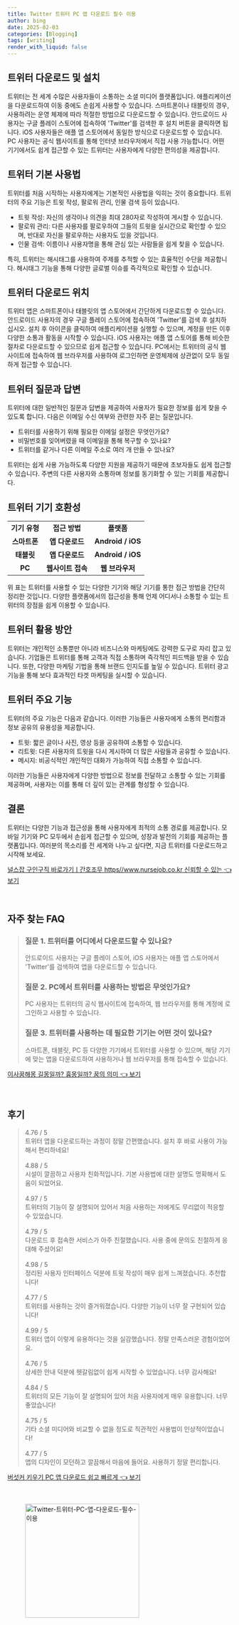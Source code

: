 ```yaml
---
title: Twitter 트위터 PC 앱 다운로드 필수 이용
author: bing
date: 2025-02-03
categories: [Blogging]
tags: [writing]
render_with_liquid: false
---
```



<h2 id='트위터_다운로드_및_설치'>트위터 다운로드 및 설치</h2>

<p>트위터는 전 세계 수많은 사용자들이 소통하는 소셜 미디어 플랫폼입니다. 애플리케이션을 다운로드하여 이동 중에도 손쉽게 사용할 수 있습니다. 스마트폰이나 태블릿의 경우, 사용하려는 운영 체제에 따라 적절한 방법으로 다운로드할 수 있습니다. 안드로이드 사용자는 구글 플레이 스토어에 접속하여 'Twitter'를 검색한 후 설치 버튼을 클릭하면 됩니다. iOS 사용자들은 애플 앱 스토어에서 동일한 방식으로 다운로드할 수 있습니다. PC 사용자는 공식 웹사이트를 통해 인터넷 브라우저에서 직접 사용 가능합니다. 어떤 기기에서도 쉽게 접근할 수 있는 트위터는 사용자에게 다양한 편의성을 제공합니다.</p>

<h2 id='트위터_기본_사용법'>트위터 기본 사용법</h2>

<p>트위터를 처음 시작하는 사용자에게는 기본적인 사용법을 익히는 것이 중요합니다. 트위터의 주요 기능은 트윗 작성, 팔로워 관리, 인물 검색 등이 있습니다.</p>

<ul>
    <li>트윗 작성: 자신의 생각이나 의견을 최대 280자로 작성하여 게시할 수 있습니다.</li>
    <li>팔로워 관리: 다른 사용자를 팔로우하여 그들의 트윗을 실시간으로 확인할 수 있으며, 반대로 자신을 팔로우하는 사용자도 있을 것입니다.</li>
    <li>인물 검색: 이름이나 사용자명을 통해 관심 있는 사람들을 쉽게 찾을 수 있습니다.</li>
</ul>

<p>특히, 트위터는 해시태그를 사용하여 주제를 추적할 수 있는 효율적인 수단을 제공합니다. 해시태그 기능을 통해 다양한 글로벌 이슈를 즉각적으로 확인할 수 있습니다.</p>

<h2 id='트위터_다운로드_위치'>트위터 다운로드 위치</h2>

<p>트위터 앱은 스마트폰이나 태블릿의 앱 스토어에서 간단하게 다운로드할 수 있습니다. 안드로이드 사용자의 경우 구글 플레이 스토어에 접속하여 'Twitter'를 검색 후 설치하십시오. 설치 후 아이콘을 클릭하여 애플리케이션을 실행할 수 있으며, 계정을 만든 이후 다양한 소통과 활동을 시작할 수 있습니다. iOS 사용자는 애플 앱 스토어를 통해 비슷한 절차로 다운로드할 수 있으므로 쉽게 접근할 수 있습니다. PC에서는 트위터의 공식 웹사이트에 접속하여 웹 브라우저를 사용하여 로그인하면 운영체제에 상관없이 모두 동일하게 접근할 수 있습니다.</p>

<h2 id='트위터_질문과_답변'>트위터 질문과 답변</h2>

<p>트위터에 대한 일반적인 질문과 답변을 제공하여 사용자가 필요한 정보를 쉽게 찾을 수 있도록 합니다. 다음은 이메일 수신 여부와 관련한 자주 묻는 질문입니다.</p>

<ul>
    <li>트위터를 사용하기 위해 필요한 이메일 설정은 무엇인가요?</li>
    <li>비밀번호를 잊어버렸을 때 이메일을 통해 복구할 수 있나요?</li>
    <li>트위터를 같거나 다른 이메일 주소로 여러 개 만들 수 있나요?</li>
</ul>

<p>트위터는 쉽게 사용 가능하도록 다양한 지원을 제공하기 때문에 초보자들도 쉽게 접근할 수 있습니다. 주변의 다른 사용자와 소통하며 정보를 동기화할 수 있는 기회를 제공합니다.</p>

<h2 id='기기_호환성'>트위터 기기 호환성</h2>

<table>
    <tr>
        <td style="text-align: center; height: 17px;"><b>기기 유형</b></td>
        <td style="text-align: center; height: 17px;"><b>접근 방법</b></td>
        <td style="text-align: center; height: 17px;"><b>플랫폼</b></td>
    </tr>
    <tr>
        <td style="text-align: center; height: 17px;"><b>스마트폰</b></td>
        <td style="text-align: center; height: 17px;"><b>앱 다운로드</b></td>
        <td style="text-align: center; height: 17px;"><b>Android / iOS</b></td>
    </tr>
    <tr>
        <td style="text-align: center; height: 17px;"><b>태블릿</b></td>
        <td style="text-align: center; height: 17px;"><b>앱 다운로드</b></td>
        <td style="text-align: center; height: 17px;"><b>Android / iOS</b></td>
    </tr>
    <tr>
        <td style="text-align: center; height: 17px;"><b>PC</b></td>
        <td style="text-align: center; height: 17px;"><b>웹사이트 접속</b></td>
        <td style="text-align: center; height: 17px;"><b>웹 브라우저</b></td>
    </tr>
</table>

<p>위 표는 트위터를 사용할 수 있는 다양한 기기와 해당 기기를 통한 접근 방법을 간단히 정리한 것입니다. 다양한 플랫폼에서의 접근성을 통해 언제 어디서나 소통할 수 있는 트위터의 장점을 쉽게 이용할 수 있습니다.</p>

<h2 id='트위터_활용_방안'>트위터 활용 방안</h2>

<p>트위터는 개인적인 소통뿐만 아니라 비즈니스와 마케팅에도 강력한 도구로 자리 잡고 있습니다. 기업들은 트위터를 통해 고객과 직접 소통하며 즉각적인 피드백을 받을 수 있습니다. 또한, 다양한 마케팅 기법을 통해 브랜드 인지도를 높일 수 있습니다. 트위터 광고 기능을 통해 보다 효과적인 타겟 마케팅을 실시할 수 있습니다.</p>

<h2 id='트위터_기능'>트위터 주요 기능</h2>

<p>트위터의 주요 기능은 다음과 같습니다. 이러한 기능들은 사용자에게 소통의 편리함과 정보 공유의 유용성을 제공합니다.</p>

<ul>
    <li>트윗: 짧은 글이나 사진, 영상 등을 공유하여 소통할 수 있습니다.</li>
    <li>리트윗: 다른 사용자의 트윗을 다시 게시하여 더 많은 사람들과 공유할 수 있습니다.</li>
    <li>메시지: 비공식적인 개인적인 대화가 가능하여 직접 소통할 수 있습니다.</li>
</ul>

<p>이러한 기능들은 사용자에게 다양한 방법으로 정보를 전달하고 소통할 수 있는 기회를 제공하며, 사용자는 이를 통해 더 깊이 있는 관계를 형성할 수 있습니다.</p>

<h2 id='결론'>결론</h2>

<p>트위터는 다양한 기능과 접근성을 통해 사용자에게 최적의 소통 경로를 제공합니다. 모바일 기기와 PC 모두에서 손쉽게 접근할 수 있으며, 성장과 발전의 기회를 제공하는 플랫폼입니다. 여러분의 목소리를 전 세계와 나누고 싶다면, 지금 트위터를 다운로드하고 시작해 보세요.</p>


<p><a class="click-button" title="널스잡 구인구직 바로가기ㅣ간호조무 https//www.nursejob.co.kr 신뢰할 수 있는" href="https://aptwhite.github.io/posts/%EB%84%90%EC%8A%A4%EC%9E%A1-%EA%B5%AC%EC%9D%B8%EA%B5%AC%EC%A7%81-%EB%B0%94%EB%A1%9C%EA%B0%80%EA%B8%B0%E3%85%A3%EA%B0%84%ED%98%B8%EC%A1%B0%EB%AC%B4-httpswww.nursejob.co.kr-%EC%8B%A0%EB%A2%B0%ED%95%A0-%EC%88%98-%EC%9E%88%EB%8A%94/" rel="dofollow">널스잡 구인구직 바로가기ㅣ간호조무 https//www.nursejob.co.kr 신뢰할 수 있는 👈 보기</a></p><br>
<h2 id='자주_찾는_FAQ'>자주 찾는 FAQ</h2>
<div itemscope="" itemtype="https://schema.org/FAQPage"> 
<blockquote> 
<div itemscope="" itemprop="mainEntity" itemtype="https://schema.org/Question"> 
<h3 itemprop="name">질문 1. 트위터를 어디에서 다운로드할 수 있나요?</h3> 
<div itemscope="" itemprop="acceptedAnswer" itemtype="https://schema.org/Answer"> 
<span itemprop="text"> 
<p>안드로이드 사용자는 구글 플레이 스토어, iOS 사용자는 애플 앱 스토어에서 'Twitter'를 검색하여 앱을 다운로드할 수 있습니다.</p> 
</span> 
</div> 
</div> 
<div itemscope="" itemprop="mainEntity" itemtype="https://schema.org/Question"> 
<h3 itemprop="name">질문 2. PC에서 트위터를 사용하는 방법은 무엇인가요?</h3> 
<div itemscope="" itemprop="acceptedAnswer" itemtype="https://schema.org/Answer"> 
<span itemprop="text"> 
<p>PC 사용자는 트위터의 공식 웹사이트에 접속하여, 웹 브라우저를 통해 계정에 로그인하고 사용할 수 있습니다.</p> 
</span> 
</div> 
</div> 
<div itemscope="" itemprop="mainEntity" itemtype="https://schema.org/Question"> 
<h3 itemprop="name">질문 3. 트위터를 사용하는 데 필요한 기기는 어떤 것이 있나요?</h3> 
<div itemscope="" itemprop="acceptedAnswer" itemtype="https://schema.org/Answer"> 
<span itemprop="text"> 
<p>스마트폰, 태블릿, PC 등 다양한 기기에서 트위터를 사용할 수 있으며, 해당 기기에 맞는 앱을 다운로드하여 사용하거나 웹 브라우저를 통해 접속할 수 있습니다.</p> 
</span> 
</div> 
</div> 
</blockquote> 
</div>
<p><a class="click-button" title="이사꿈해몽 길몽일까? 흉몽일까? 꿈의 의미" href="https://aptwhite.github.io/posts/%EC%9D%B4%EC%82%AC%EA%BF%88%ED%95%B4%EB%AA%BD-%EA%B8%B8%EB%AA%BD%EC%9D%BC%EA%B9%8C-%ED%9D%89%EB%AA%BD%EC%9D%BC%EA%B9%8C-%EA%BF%88%EC%9D%98-%EC%9D%98%EB%AF%B8/" rel="dofollow">이사꿈해몽 길몽일까? 흉몽일까? 꿈의 의미 👈 보기</a></p><br>
<h2 id='후기'>후기</h2>
<div itemscope itemtype="https://schema.org/Product">
  <blockquote>
  <div itemprop="review" itemscope itemtype="https://schema.org/Review">
      <div itemprop="reviewRating" itemscope itemtype="https://schema.org/Rating"> <span itemprop="ratingValue">4.76</span> / <span itemprop="bestRating">5</span> </div>
      <span itemprop="reviewBody">트위터 앱을 다운로드하는 과정이 정말 간편했습니다. 설치 후 바로 사용이 가능해서 편리하네요!</span>
  </div>
  <br>
  <div itemprop="review" itemscope itemtype="https://schema.org/Review">
      <div itemprop="reviewRating" itemscope itemtype="https://schema.org/Rating"> <span itemprop="ratingValue">4.88</span> / <span itemprop="bestRating">5</span> </div>
      <span itemprop="reviewBody">시설이 깔끔하고 사용자 친화적입니다. 기본 사용법에 대한 설명도 명확해서 도움이 되었어요.</span>
  </div>
  <br>
  <div itemprop="review" itemscope itemtype="https://schema.org/Review">
      <div itemprop="reviewRating" itemscope itemtype="https://schema.org/Rating"> <span itemprop="ratingValue">4.97</span> / <span itemprop="bestRating">5</span> </div>
      <span itemprop="reviewBody">트위터의 기능이 잘 설명되어 있어서 처음 사용하는 저에게도 무리없이 적응할 수 있었습니다.</span>
  </div>
  <br>
  <div itemprop="review" itemscope itemtype="https://schema.org/Review">
      <div itemprop="reviewRating" itemscope itemtype="https://schema.org/Rating"> <span itemprop="ratingValue">4.79</span> / <span itemprop="bestRating">5</span> </div>
      <span itemprop="reviewBody">다운로드 후 접속한 서비스가 아주 친절했습니다. 사용 중에 문의도 친절하게 응대해 주셨어요!</span>
  </div>
  <br>
  <div itemprop="review" itemscope itemtype="https://schema.org/Review">
      <div itemprop="reviewRating" itemscope itemtype="https://schema.org/Rating"> <span itemprop="ratingValue">4.98</span> / <span itemprop="bestRating">5</span> </div>
      <span itemprop="reviewBody">정리된 사용자 인터페이스 덕분에 트윗 작성이 매우 쉽게 느껴졌습니다. 추천합니다!</span>
  </div>
  <br>
  <div itemprop="review" itemscope itemtype="https://schema.org/Review">
      <div itemprop="reviewRating" itemscope itemtype="https://schema.org/Rating"> <span itemprop="ratingValue">4.77</span> / <span itemprop="bestRating">5</span> </div>
      <span itemprop="reviewBody">트위터를 사용하는 것이 즐거워졌습니다. 다양한 기능이 너무 잘 구현되어 있습니다!</span>
  </div>
  <br>
  <div itemprop="review" itemscope itemtype="https://schema.org/Review">
      <div itemprop="reviewRating" itemscope itemtype="https://schema.org/Rating"> <span itemprop="ratingValue">4.99</span> / <span itemprop="bestRating">5</span> </div>
      <span itemprop="reviewBody">트위터 앱이 이렇게 유용하다는 것을 실감했습니다. 정말 만족스러운 경험이었어요.</span>
  </div>
  <br>
  <div itemprop="review" itemscope itemtype="https://schema.org/Review">
      <div itemprop="reviewRating" itemscope itemtype="https://schema.org/Rating"> <span itemprop="ratingValue">4.76</span> / <span itemprop="bestRating">5</span> </div>
      <span itemprop="reviewBody">상세한 안내 덕분에 헷갈림없이 쉽게 시작할 수 있었습니다. 너무 감사해요!</span>
  </div>
  <br>
  <div itemprop="review" itemscope itemtype="https://schema.org/Review">
      <div itemprop="reviewRating" itemscope itemtype="https://schema.org/Rating"> <span itemprop="ratingValue">4.84</span> / <span itemprop="bestRating">5</span> </div>
      <span itemprop="reviewBody">트위터의 모든 기능이 잘 설명되어 있어 처음 사용자에게 매우 유용합니다. 너무 좋았습니다!</span>
  </div>
  <br>
  <div itemprop="review" itemscope itemtype="https://schema.org/Review">
      <div itemprop="reviewRating" itemscope itemtype="https://schema.org/Rating"> <span itemprop="ratingValue">4.75</span> / <span itemprop="bestRating">5</span> </div>
      <span itemprop="reviewBody">기타 소셜 미디어와 비교할 수 없을 정도로 직관적인 사용법이 인상적이었습니다!</span>
  </div>
  <br>
  <div itemprop="review" itemscope itemtype="https://schema.org/Review">
      <div itemprop="reviewRating" itemscope itemtype="https://schema.org/Rating"> <span itemprop="ratingValue">4.77</span> / <span itemprop="bestRating">5</span> </div>
      <span itemprop="reviewBody">앱의 디자인이 모던하고 깔끔해서 마음에 들어요. 사용하기 정말 편리합니다.</span>
  </div>
  </blockquote>
</div>
<p><a class="click-button" title="버섯커 키우기 PC 앱 다운로드 쉽고 빠르게" href="https://aptwhite.github.io/posts/%EB%B2%84%EC%84%AF%EC%BB%A4-%ED%82%A4%EC%9A%B0%EA%B8%B0-PC-%EC%95%B1-%EB%8B%A4%EC%9A%B4%EB%A1%9C%EB%93%9C-%EC%89%BD%EA%B3%A0-%EB%B9%A0%EB%A5%B4%EA%B2%8C/" rel="dofollow">버섯커 키우기 PC 앱 다운로드 쉽고 빠르게 👈 보기</a></p><br>
<figure class="image"><img src="https://aptwhite.github.io/assets/img/thumbnail/Twitter-트위터-PC-앱-다운로드-필수-이용.webp" alt="Twitter-트위터-PC-앱-다운로드-필수-이용" width="256" height="256"></figure>